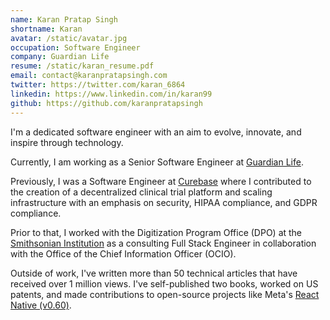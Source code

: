 ```yaml
---
name: Karan Pratap Singh
shortname: Karan
avatar: /static/avatar.jpg
occupation: Software Engineer
company: Guardian Life
resume: /static/karan_resume.pdf
email: contact@karanpratapsingh.com
twitter: https://twitter.com/karan_6864
linkedin: https://www.linkedin.com/in/karan99
github: https://github.com/karanpratapsingh
---
```


I'm a dedicated software engineer with an aim to evolve, innovate, and inspire through technology.

Currently, I am working as a Senior Software Engineer at [Guardian Life](https://www.guardianlife.com).

Previously, I was a Software Engineer at [Curebase](https://www.curebase.com) where I contributed to the creation of a decentralized clinical trial platform and scaling infrastructure with an emphasis on security, HIPAA compliance, and GDPR compliance.

Prior to that, I worked with the Digitization Program Office (DPO) at the [Smithsonian Institution](https://www.si.edu) as a consulting Full Stack Engineer in collaboration with the Office of the Chief Information Officer (OCIO).

Outside of work, I've written more than 50 technical articles that have received over 1 million views. I've self-published two books, worked on US patents, and made contributions to open-source projects like Meta's [React Native (v0.60)](https://reactnative.dev/blog/2019/06/12/react-native-open-source-update).
